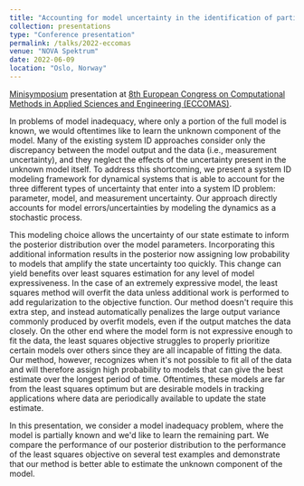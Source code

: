 ```yaml
---
title: "Accounting for model uncertainty in the identification of partially known models"
collection: presentations
type: "Conference presentation"
permalink: /talks/2022-eccomas
venue: "NOVA Spektrum"
date: 2022-06-09
location: "Oslo, Norway"
---
```


[Minisymposium](https://www.eccomas2022.org/frontal/ProgMS.asp?id=17) presentation at [8th European Congress on Computational Methods in Applied Sciences and Engineering (ECCOMAS)](https://www.eccomas2022.org/frontal/).

In problems of model inadequacy, where only a portion of the full model is known, we would oftentimes like to learn the unknown component of the model. Many of the existing system ID approaches consider only the discrepancy between the model output and the data (i.e., measurement uncertainty), and they neglect the effects of the uncertainty present in the unknown model itself. To address this shortcoming, we present a system ID modeling framework for dynamical systems that is able to account for the three different types of uncertainty that enter into a system ID problem: parameter, model, and measurement uncertainty.  Our approach directly accounts for model errors/uncertainties by modeling the dynamics as a stochastic process.

This modeling choice allows the uncertainty of our state estimate to inform the posterior distribution over the model parameters. Incorporating this additional information results in the posterior now assigning low probability to models that amplify the state uncertainty too quickly. This change can yield benefits over least squares estimation for any level of model expressiveness. In the case of an extremely expressive model, the least squares method will overfit the data unless additional work is performed to add regularization to the objective function. Our method doesn't require this extra step, and instead automatically penalizes the large output variance commonly produced by overfit models, even if the output matches the data closely.  On the other end where the  model form is not expressive enough to fit the data, the least squares objective struggles to properly prioritize certain models over others since they are all incapable of fitting the data. Our method, however, recognizes when it's not possible to fit all of the data and will therefore assign high probability to models that can give the best estimate over the longest period of time. Oftentimes, these models are far from the least squares optimum but are desirable models in tracking applications where data are periodically available to update the state estimate.

In this presentation, we consider a model inadequacy problem, where the model is partially known and we'd like to learn the remaining part. We compare the performance of our posterior distribution to the performance of the least squares objective on several test examples and demonstrate that our method is better able to estimate the unknown component of the model.
